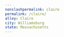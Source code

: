 ```yaml
---
﻿nonslashpermalink: claire
permalink: /claire/
alley: Claire
city: Williamsburg
state: Massachusetts
---
```

